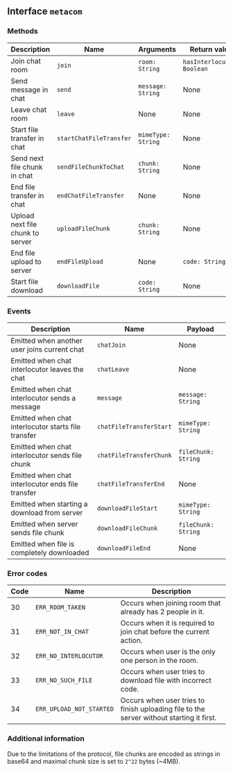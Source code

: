 ## Interface `metacom`

### Methods

| Description | Name | Arguments | Return value | Possible erors |
|-------------|------|-----------|--------------|----------------|
| Join chat room | `join` | `room: String` | `hasInterlocutor: Boolean` | `ERR_ROOM_TAKEN` (30) |
| Send message in chat | `send` | `message: String` | None | `ERR_NOT_IN_CHAT` (31), `ERR_NO_INTERLOCUTOR` (32) |
| Leave chat room | `leave` | None | None | `ERR_NOT_IN_CHAT` (31) |
| Start file transfer in chat | `startChatFileTransfer` | `mimeType: String` | None | `ERR_NOT_IN_CHAT` (31), `ERR_NO_INTERLOCUTOR` (32) |
| Send next file chunk in chat | `sendFileChunkToChat` | `chunk: String` | None | `ERR_NOT_IN_CHAT` (31), `ERR_NO_INTERLOCUTOR` (32) |
| End file transfer in chat | `endChatFileTransfer` | None | None | `ERR_NOT_IN_CHAT` (31), `ERR_NO_INTERLOCUTOR` (32) |
| Upload next file chunk to server | `uploadFileChunk` | `chunk: String` | None | None |
| End file upload to server | `endFileUpload` | None | `code: String` | `ERR_UPLOAD_NOT_STARTED (34)` |
| Start file download | `downloadFile` | `code: String` | None | `ERR_NO_SUCH_FILE` (33) |

### Events

| Description | Name | Payload |
|-------------|------|---------|
| Emitted when another user joins current chat | `chatJoin` | None |
| Emitted when chat interlocutor leaves the chat | `chatLeave` | None |
| Emitted when chat interlocutor sends a message | `message` | `message: String` |
| Emitted when chat interlocutor starts file transfer | `chatFileTransferStart` | `mimeType: String` |
| Emitted when chat interlocutor sends file chunk | `chatFileTransferChunk` | `fileChunk: String` |
| Emitted when chat interlocutor ends file transfer | `chatFileTransferEnd` | None |
| Emitted when starting a download from server | `downloadFileStart` | `mimeType: String` |
| Emitted when server sends file chunk | `downloadFileChunk` | `fileChunk: String` |
| Emitted when file is completely downloaded | `downloadFileEnd` | None |

### Error codes

| Code | Name | Description |
|------|------|-------------|
| 30   | `ERR_ROOM_TAKEN` | Occurs when joining room that already has 2 people in it. |
| 31   | `ERR_NOT_IN_CHAT` | Occurs when it is required to join chat before the current action. |
| 32   | `ERR_NO_INTERLOCUTOR` | Occurs when user is the only one person in the room. |
| 33   | `ERR_NO_SUCH_FILE` | Occurs when user tries to download file with incorrect code. |
| 34   | `ERR_UPLOAD_NOT_STARTED` | Occurs when user tries to finish uploading file to the server without starting it first. |

### Additional information

Due to the limitations of the protocol, file chunks are encoded as strings
in base64 and maximal chunk size is set to `2^22` bytes (~4MB).
